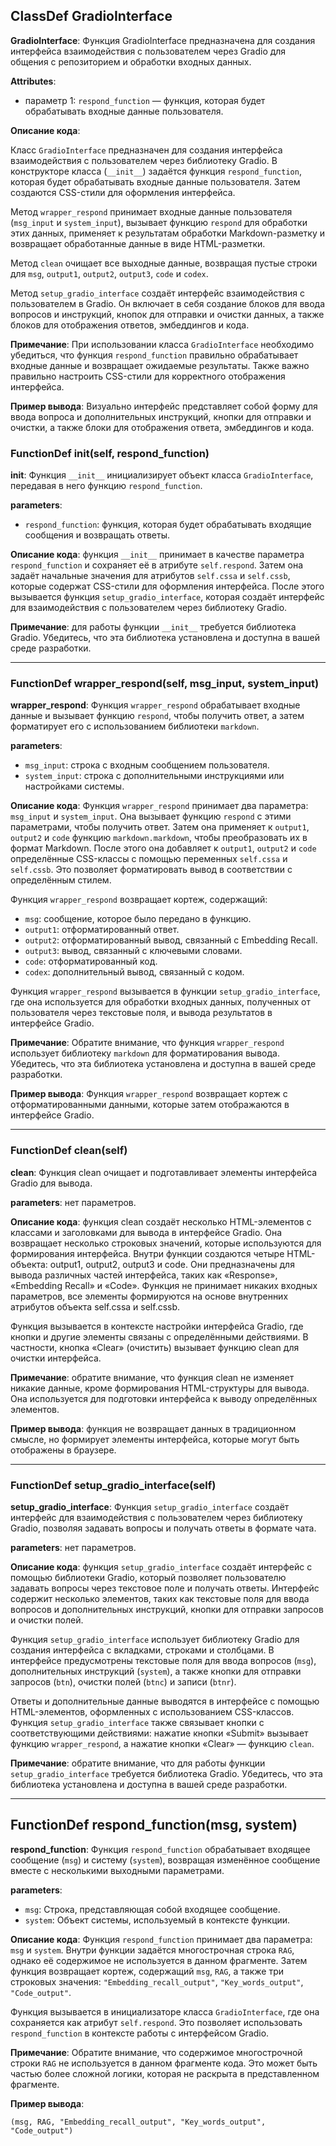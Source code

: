 ## ClassDef GradioInterface
**GradioInterface**: Функция GradioInterface предназначена для создания интерфейса взаимодействия с пользователем через Gradio для общения с репозиторием и обработки входных данных.

**Attributes**:
* параметр 1: `respond_function` — функция, которая будет обрабатывать входные данные пользователя.

**Описание кода**:

Класс `GradioInterface` предназначен для создания интерфейса взаимодействия с пользователем через библиотеку Gradio. В конструкторе класса (`__init__`) задаётся функция `respond_function`, которая будет обрабатывать входные данные пользователя. Затем создаются CSS-стили для оформления интерфейса.

Метод `wrapper_respond` принимает входные данные пользователя (`msg_input` и `system_input`), вызывает функцию `respond` для обработки этих данных, применяет к результатам обработки Markdown-разметку и возвращает обработанные данные в виде HTML-разметки.

Метод `clean` очищает все выходные данные, возвращая пустые строки для `msg`, `output1`, `output2`, `output3`, `code` и `codex`.

Метод `setup_gradio_interface` создаёт интерфейс взаимодействия с пользователем в Gradio. Он включает в себя создание блоков для ввода вопросов и инструкций, кнопок для отправки и очистки данных, а также блоков для отображения ответов, эмбеддингов и кода.

**Примечание**:
При использовании класса `GradioInterface` необходимо убедиться, что функция `respond_function` правильно обрабатывает входные данные и возвращает ожидаемые результаты. Также важно правильно настроить CSS-стили для корректного отображения интерфейса.

**Пример вывода**:
Визуально интерфейс представляет собой форму для ввода вопроса и дополнительных инструкций, кнопки для отправки и очистки, а также блоки для отображения ответа, эмбеддингов и кода.
### FunctionDef __init__(self, respond_function)
**__init__**: Функция `__init__` инициализирует объект класса `GradioInterface`, передавая в него функцию `respond_function`.

**parameters**:
- `respond_function`: функция, которая будет обрабатывать входящие сообщения и возвращать ответы.

**Описание кода**: функция `__init__` принимает в качестве параметра `respond_function` и сохраняет её в атрибуте `self.respond`. Затем она задаёт начальные значения для атрибутов `self.cssa` и `self.cssb`, которые содержат CSS-стили для оформления интерфейса. После этого вызывается функция `setup_gradio_interface`, которая создаёт интерфейс для взаимодействия с пользователем через библиотеку Gradio.

**Примечание**: для работы функции `__init__` требуется библиотека Gradio. Убедитесь, что эта библиотека установлена и доступна в вашей среде разработки.
***
### FunctionDef wrapper_respond(self, msg_input, system_input)
**wrapper_respond**: Функция `wrapper_respond` обрабатывает входные данные и вызывает функцию `respond`, чтобы получить ответ, а затем форматирует его с использованием библиотеки `markdown`.

**parameters**:
- `msg_input`: строка с входным сообщением пользователя.
- `system_input`: строка с дополнительными инструкциями или настройками системы.

**Описание кода**:
Функция `wrapper_respond` принимает два параметра: `msg_input` и `system_input`. Она вызывает функцию `respond` с этими параметрами, чтобы получить ответ. Затем она применяет к `output1`, `output2` и `code` функцию `markdown.markdown`, чтобы преобразовать их в формат Markdown. После этого она добавляет к `output1`, `output2` и `code` определённые CSS-классы с помощью переменных `self.cssa` и `self.cssb`. Это позволяет форматировать вывод в соответствии с определённым стилем.

Функция `wrapper_respond` возвращает кортеж, содержащий:
- `msg`: сообщение, которое было передано в функцию.
- `output1`: отформатированный ответ.
- `output2`: отформатированный вывод, связанный с Embedding Recall.
- `output3`: вывод, связанный с ключевыми словами.
- `code`: отформатированный код.
- `codex`: дополнительный вывод, связанный с кодом.

Функция `wrapper_respond` вызывается в функции `setup_gradio_interface`, где она используется для обработки входных данных, полученных от пользователя через текстовые поля, и вывода результатов в интерфейсе Gradio.

**Примечание**:
Обратите внимание, что функция `wrapper_respond` использует библиотеку `markdown` для форматирования вывода. Убедитесь, что эта библиотека установлена и доступна в вашей среде разработки.

**Пример вывода**:
Функция `wrapper_respond` возвращает кортеж с отформатированными данными, которые затем отображаются в интерфейсе Gradio.
***
### FunctionDef clean(self)
**clean**: Функция clean очищает и подготавливает элементы интерфейса Gradio для вывода.

**parameters**: нет параметров.

**Описание кода**: функция clean создаёт несколько HTML-элементов с классами и заголовками для вывода в интерфейсе Gradio. Она возвращает несколько строковых значений, которые используются для формирования интерфейса. Внутри функции создаются четыре HTML-объекта: output1, output2, output3 и code. Они предназначены для вывода различных частей интерфейса, таких как «Response», «Embedding Recall» и «Code». Функция не принимает никаких входных параметров, все элементы формируются на основе внутренних атрибутов объекта self.cssa и self.cssb.

Функция вызывается в контексте настройки интерфейса Gradio, где кнопки и другие элементы связаны с определёнными действиями. В частности, кнопка «Clear» (очистить) вызывает функцию clean для очистки интерфейса.

**Примечание**: обратите внимание, что функция clean не изменяет никакие данные, кроме формирования HTML-структуры для вывода. Она используется для подготовки интерфейса к выводу определённых элементов.

**Пример вывода**: функция не возвращает данных в традиционном смысле, но формирует элементы интерфейса, которые могут быть отображены в браузере.
***
### FunctionDef setup_gradio_interface(self)
**setup_gradio_interface**: Функция `setup_gradio_interface` создаёт интерфейс для взаимодействия с пользователем через библиотеку Gradio, позволяя задавать вопросы и получать ответы в формате чата.

**parameters**: нет параметров.

**Описание кода**: функция `setup_gradio_interface` создаёт интерфейс с помощью библиотеки Gradio, который позволяет пользователю задавать вопросы через текстовое поле и получать ответы. Интерфейс содержит несколько элементов, таких как текстовые поля для ввода вопросов и дополнительных инструкций, кнопки для отправки запросов и очистки полей.

Функция `setup_gradio_interface` использует библиотеку Gradio для создания интерфейса с вкладками, строками и столбцами. В интерфейсе предусмотрены текстовые поля для ввода вопросов (`msg`), дополнительных инструкций (`system`), а также кнопки для отправки запросов (`btn`), очистки полей (`btnc`) и записи (`btnr`).

Ответы и дополнительные данные выводятся в интерфейсе с помощью HTML-элементов, оформленных с использованием CSS-классов. Функция `setup_gradio_interface` также связывает кнопки с соответствующими действиями: нажатие кнопки «Submit» вызывает функцию `wrapper_respond`, а нажатие кнопки «Clear» — функцию `clean`.

**Примечание**: обратите внимание, что для работы функции `setup_gradio_interface` требуется библиотека Gradio. Убедитесь, что эта библиотека установлена и доступна в вашей среде разработки.
***
## FunctionDef respond_function(msg, system)
**respond_function**: Функция `respond_function` обрабатывает входящее сообщение (`msg`) и систему (`system`), возвращая изменённое сообщение вместе с несколькими выходными параметрами.

**parameters**:
- `msg`: Строка, представляющая собой входящее сообщение.
- `system`: Объект системы, используемый в контексте функции.

**Описание кода**: Функция `respond_function` принимает два параметра: `msg` и `system`. Внутри функции задаётся многострочная строка `RAG`, однако её содержимое не используется в данном фрагменте. Затем функция возвращает кортеж, содержащий `msg`, `RAG`, а также три строковых значения: `"Embedding_recall_output"`, `"Key_words_output"`, `"Code_output"`.

Функция вызывается в инициализаторе класса `GradioInterface`, где она сохраняется как атрибут `self.respond`. Это позволяет использовать `respond_function` в контексте работы с интерфейсом Gradio.

**Примечание**: Обратите внимание, что содержимое многострочной строки `RAG` не используется в данном фрагменте кода. Это может быть частью более сложной логики, которая не раскрыта в представленном фрагменте.

**Пример вывода**:
```
(msg, RAG, "Embedding_recall_output", "Key_words_output", "Code_output")
```
